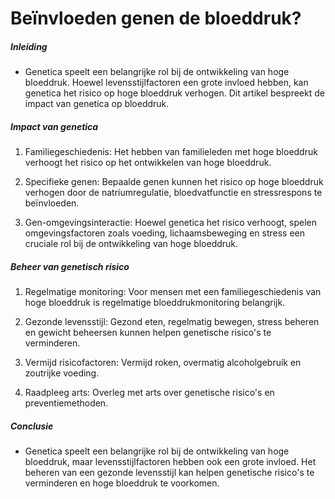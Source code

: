 # Beïnvloeden genen de bloeddruk?

##### Inleiding
* Genetica speelt een belangrijke rol bij de ontwikkeling van hoge bloeddruk. Hoewel levensstijlfactoren een grote invloed hebben, kan genetica het risico op hoge bloeddruk verhogen. Dit artikel bespreekt de impact van genetica op bloeddruk.

##### Impact van genetica
1. Familiegeschiedenis: Het hebben van familieleden met hoge bloeddruk verhoogt het risico op het ontwikkelen van hoge bloeddruk.

2. Specifieke genen: Bepaalde genen kunnen het risico op hoge bloeddruk verhogen door de natriumregulatie, bloedvatfunctie en stressrespons te beïnvloeden.

3. Gen-omgevingsinteractie: Hoewel genetica het risico verhoogt, spelen omgevingsfactoren zoals voeding, lichaamsbeweging en stress een cruciale rol bij de ontwikkeling van hoge bloeddruk.

##### Beheer van genetisch risico
1. Regelmatige monitoring: Voor mensen met een familiegeschiedenis van hoge bloeddruk is regelmatige bloeddrukmonitoring belangrijk.

2. Gezonde levensstijl: Gezond eten, regelmatig bewegen, stress beheren en gewicht beheersen kunnen helpen genetische risico's te verminderen.

3. Vermijd risicofactoren: Vermijd roken, overmatig alcoholgebruik en zoutrijke voeding.

4. Raadpleeg arts: Overleg met arts over genetische risico's en preventiemethoden.

##### Conclusie
* Genetica speelt een belangrijke rol bij de ontwikkeling van hoge bloeddruk, maar levensstijlfactoren hebben ook een grote invloed. Het beheren van een gezonde levensstijl kan helpen genetische risico's te verminderen en hoge bloeddruk te voorkomen.